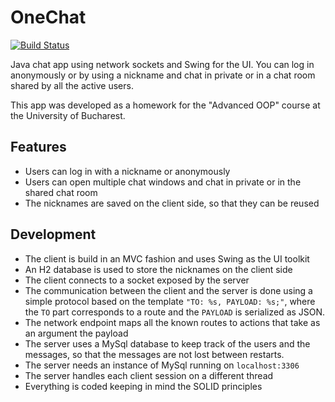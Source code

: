 # OneChat
[![Build Status](https://travis-ci.org/lucianbc/onechat.svg?branch=master)](https://travis-ci.org/lucianbc/onechat)


Java chat app using network sockets and Swing for the UI. You can log in anonymously or by using a nickname and chat in private or in a chat room shared by all the active users. 

This app was developed as a homework for the "Advanced OOP" course at the University of Bucharest.

## Features
* Users can log in with a nickname or anonymously
* Users can open multiple chat windows and chat in private or in the shared chat room
* The nicknames are saved on the client side, so that they can be reused

## Development
* The client is build in an MVC fashion and uses Swing as the UI toolkit
* An H2 database is used to store the nicknames on the client side
* The client connects to a socket exposed by the server
* The communication between the client and the server is done using a simple protocol based on the template `"TO: %s, PAYLOAD: %s;"`, where the `TO` part corresponds to a route and the `PAYLOAD` is serialized as JSON.
* The network endpoint maps all the known routes to actions that take as an argument the payload
* The server uses a MySql database to keep track of the users and the messages, so that the messages are not lost between restarts.
* The server needs an instance of MySql running on `localhost:3306`
* The server handles each client session on a different thread
* Everything is coded keeping in mind the SOLID principles

